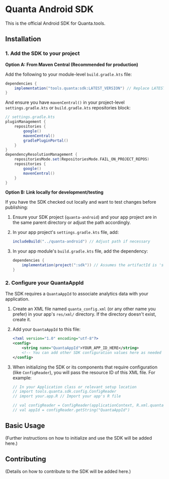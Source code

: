 # Quanta Android SDK

This is the official Android SDK for Quanta.tools.

## Installation

### 1. Add the SDK to your project

**Option A: From Maven Central (Recommended for production)**

Add the following to your module-level `build.gradle.kts` file:

```gradle
dependencies {
    implementation("tools.quanta:sdk:LATEST_VERSION") // Replace LATEST_VERSION with the actual latest version
}
```

And ensure you have `mavenCentral()` in your project-level `settings.gradle.kts` or `build.gradle.kts` repositories block:

```gradle
// settings.gradle.kts
pluginManagement {
    repositories {
        google()
        mavenCentral()
        gradlePluginPortal()
    }
}
dependencyResolutionManagement {
    repositoriesMode.set(RepositoriesMode.FAIL_ON_PROJECT_REPOS)
    repositories {
        google()
        mavenCentral()
    }
}
```

**Option B: Link locally for development/testing**

If you have the SDK checked out locally and want to test changes before publishing:

1.  Ensure your SDK project (`quanta-android`) and your app project are in the same parent directory or adjust the path accordingly.
2.  In your app project's `settings.gradle.kts` file, add:

    ```gradle
    includeBuild("../quanta-android") // Adjust path if necessary
    ```

3.  In your app module's `build.gradle.kts` file, add the dependency:

    ```gradle
    dependencies {
        implementation(project(":sdk")) // Assumes the artifactId is 'sdk'
    }
    ```

### 2. Configure your QuantaAppId

The SDK requires a `QuantaAppId` to associate analytics data with your application.

1.  Create an XML file named `quanta_config.xml` (or any other name you prefer) in your app's `res/xml/` directory. If the directory doesn't exist, create it.

2.  Add your `QuantaAppId` to this file:

    ```xml
    <?xml version="1.0" encoding="utf-8"?>
    <config>
        <string name="QuantaAppId">YOUR_APP_ID_HERE</string>
        <!-- You can add other SDK configuration values here as needed -->
    </config>
    ```

3.  When initializing the SDK or its components that require configuration (like `ConfigReader`), you will pass the resource ID of this XML file. For example:

    ```kotlin
    // In your Application class or relevant setup location
    // import tools.quanta.sdk.config.ConfigReader
    // import your.app.R // Import your app's R file

    // val configReader = ConfigReader(applicationContext, R.xml.quanta_config)
    // val appId = configReader.getString("QuantaAppId")
    ```

## Basic Usage

(Further instructions on how to initialize and use the SDK will be added here.)

## Contributing

(Details on how to contribute to the SDK will be added here.)
